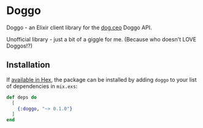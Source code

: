 # Doggo

Doggo - an Elixir client library for the [dog.ceo](https://dog.ceo/dog-api/) Doggo API.

Unofficial library - just a bit of a giggle for me.  (Because who doesn't LOVE Doggos!?)

## Installation

If [available in Hex](https://hex.pm/docs/publish), the package can be installed
by adding `doggo` to your list of dependencies in `mix.exs`:

```elixir
def deps do
  [
    {:doggo, "~> 0.1.0"}
  ]
end
```
